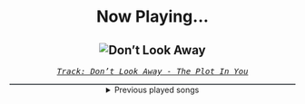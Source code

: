 <div align="center"> 
<h1>Now Playing...</h1>

![Don’t Look Away](https://i.scdn.co/image/ab67616d00001e02b7eff08779f62fe5b5ebd777)
--
_<samp><a href="https://open.spotify.com/track/0vEp4LmvDQNcc8MGOHno6Q">Track: Don’t Look Away - The Plot In You</a></samp>_

<div style="border: 1px #4B5054 solid"></div>
<details>
  <summary>
    Previous played songs
  </summary>
  <table>
    <thead>
      <tr>
        <th>
          Artist
        </th>
        <th>
          Song
        </th>
        <th>
          Link
        </th>
      </tr>
    </thead>
    <tbody>
      <tr><td>The Plot In You</td><td>Don’t Look Away</td><td><a href="https://open.spotify.com/track/0vEp4LmvDQNcc8MGOHno6Q">https://open.spotify.com/track/0vEp4LmvDQNcc8MGOHno6Q</a></td></tr><tr><td>The Plot In You</td><td>Closure</td><td><a href="https://open.spotify.com/track/5GlNumzU4eBJiLlyPx8uWg">https://open.spotify.com/track/5GlNumzU4eBJiLlyPx8uWg</a></td></tr><tr><td>The Birthday</td><td>サイダー</td><td><a href="https://open.spotify.com/track/1DXCe9HX5L4SjhhRQ8nmlZ">https://open.spotify.com/track/1DXCe9HX5L4SjhhRQ8nmlZ</a></td></tr><tr><td>polly</td><td>Lily</td><td><a href="https://open.spotify.com/track/66sSLulLtyGjwt33C4XE2n">https://open.spotify.com/track/66sSLulLtyGjwt33C4XE2n</a></td></tr><tr><td>coldrain</td><td>From Today</td><td><a href="https://open.spotify.com/track/7qLbPd5yhm0Vne45PXPabV">https://open.spotify.com/track/7qLbPd5yhm0Vne45PXPabV</a></td></tr><tr><td>ZUTOMAYO</td><td>あいつら全員同窓会</td><td><a href="https://open.spotify.com/track/2VIK6jaaKghS4QPHr6sAkv">https://open.spotify.com/track/2VIK6jaaKghS4QPHr6sAkv</a></td></tr><tr><td>QUEEN BEE</td><td>首のない天使</td><td><a href="https://open.spotify.com/track/30wvREMOlejtoaW2pBzuUo">https://open.spotify.com/track/30wvREMOlejtoaW2pBzuUo</a></td></tr><tr><td>Crossfaith</td><td>L.A.M.N</td><td><a href="https://open.spotify.com/track/4JB5JFEUeVv4Z7FGZ1fm2k">https://open.spotify.com/track/4JB5JFEUeVv4Z7FGZ1fm2k</a></td></tr><tr><td>FZMZ</td><td>BROKEN GAMES</td><td><a href="https://open.spotify.com/track/77OLrw9sVVNHxnceM9q1i5">https://open.spotify.com/track/77OLrw9sVVNHxnceM9q1i5</a></td></tr><tr><td>ONE OK ROCK</td><td>Make It Out Alive</td><td><a href="https://open.spotify.com/track/4WVJeRP6hjMMBkmWsV4TtF">https://open.spotify.com/track/4WVJeRP6hjMMBkmWsV4TtF</a></td></tr><tr><td>DIR EN GREY</td><td>The Devil In Me</td><td><a href="https://open.spotify.com/track/57prMTCyOqhfOs042UrRf2">https://open.spotify.com/track/57prMTCyOqhfOs042UrRf2</a></td></tr><tr><td>BAND-MAID</td><td>Unleash!!!!!</td><td><a href="https://open.spotify.com/track/5Ti8I2TZIE0CM625nT9e0H">https://open.spotify.com/track/5Ti8I2TZIE0CM625nT9e0H</a></td></tr><tr><td>Fear, and Loathing in Las Vegas</td><td>Dive in Your Faith</td><td><a href="https://open.spotify.com/track/0pzu9pwttcFnbx822XA9xx">https://open.spotify.com/track/0pzu9pwttcFnbx822XA9xx</a></td></tr><tr><td>THE BACK HORN</td><td>コバルトブルー</td><td><a href="https://open.spotify.com/track/48kgW2worhXNFJJ2KN9yEr">https://open.spotify.com/track/48kgW2worhXNFJJ2KN9yEr</a></td></tr><tr><td>THE BACK HORN</td><td>コバルトブルー</td><td><a href="https://open.spotify.com/track/48kgW2worhXNFJJ2KN9yEr">https://open.spotify.com/track/48kgW2worhXNFJJ2KN9yEr</a></td></tr><tr><td>SiM</td><td>DO THE DANCE</td><td><a href="https://open.spotify.com/track/1dyxnU4Me5DETPSXkNpaDl">https://open.spotify.com/track/1dyxnU4Me5DETPSXkNpaDl</a></td></tr><tr><td>ONE OK ROCK</td><td>Renegades</td><td><a href="https://open.spotify.com/track/5o26lUmCY1740Unf5hkTik">https://open.spotify.com/track/5o26lUmCY1740Unf5hkTik</a></td></tr><tr><td>ONE OK ROCK</td><td>Save Yourself</td><td><a href="https://open.spotify.com/track/5D5fiDX8MhK3lfHJmZZmpt">https://open.spotify.com/track/5D5fiDX8MhK3lfHJmZZmpt</a></td></tr><tr><td>ONE OK ROCK</td><td>Make It Out Alive</td><td><a href="https://open.spotify.com/track/4WVJeRP6hjMMBkmWsV4TtF">https://open.spotify.com/track/4WVJeRP6hjMMBkmWsV4TtF</a></td></tr><tr><td>Aiko</td><td>Hunger</td><td><a href="https://open.spotify.com/track/2KhNL84qLGo4lPzWgmeLHd">https://open.spotify.com/track/2KhNL84qLGo4lPzWgmeLHd</a></td></tr>
    </tbody>
  </table>
</details>

</div>
